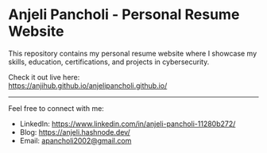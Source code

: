 # Anjeli Pancholi - Personal Resume Website

This repository contains my personal resume website where I showcase my skills, education, certifications, and projects in cybersecurity.

Check it out live here:  
https://anjihub.github.io/anjelipancholi.github.io/

---

Feel free to connect with me:  
- LinkedIn: https://www.linkedin.com/in/anjeli-pancholi-11280b272/  
- Blog: https://anjeli.hashnode.dev/
- Email: apancholi2002@gmail.com
